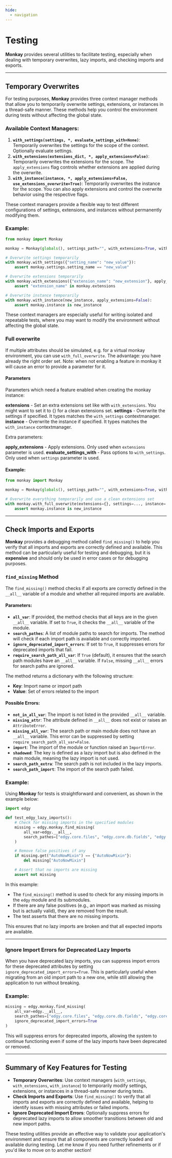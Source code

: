 ```yaml
---
hide:
  - navigation
---
```


# Testing

**Monkay** provides several utilities to facilitate testing, especially when dealing with temporary overwrites, lazy imports, and checking imports and exports.

---

## Temporary Overwrites

For testing purposes, **Monkay** provides three context manager methods that allow you to temporarily overwrite settings, extensions, or instances in a thread-safe manner. These methods help you control the environment during tests without affecting the global state.

### Available Context Managers:

1. **`with_settings(settings, *, evaluate_settings_with=None)`**: Temporarily overwrites the settings for the scope of the context. Optionally evaluate settings.
2. **`with_extensions(extensions_dict, *, apply_extensions=False)`**: Temporarily overwrites the extensions for the scope. The `apply_extensions` flag controls whether extensions are applied during the overwrite.
3. **`with_instance(instance, *, apply_extensions=False, use_extensions_overwrite=True)`**: Temporarily overwrites the instance for the scope. You can also apply extensions and control the overwrite behavior using the respective flags.

These context managers provide a flexible way to test different configurations of settings, extensions, and instances without permanently modifying them.

### Example:

```python
from monkay import Monkay

monkay = Monkay(globals(), settings_path="", with_extensions=True, with_instance=True)

# Overwrite settings temporarily
with monkay.with_settings({"setting_name": "new_value"}):
    assert monkay.settings.setting_name == "new_value"

# Overwrite extensions temporarily
with monkay.with_extensions({"extension_name": "new_extension"}, apply_extensions=True):
    assert "extension_name" in monkay.extensions

# Overwrite instance temporarily
with monkay.with_instance(new_instance, apply_extensions=False):
    assert monkay.instance is new_instance
```

These context managers are especially useful for writing isolated and repeatable tests, where you may want to modify the environment without affecting the global state.

### Full overwrite

If multiple attributes should be simulated, e.g. for a virtual monkay environment, you can use
`with_full_overwrite`. The advantage: you have already the right order set.
Note: when not enabling a feature in monkay it will cause an error to provide a parameter for it.

#### Parameters

Parameters which need a feature enabled when creating the monkay instance:

**extensions** - Set an extra extensions set like with `with_extensions`. You might want to set it to {} for a clean extensions set.
**settings** - Overwrite the settings if specified. It types matches the `with_settings` contextmanager.
**instance** - Overwrite the instance if specified. It types matches the `with_instance` contextmanager.

Extra parameters:

**apply_extensions** - Apply extensions. Only used when `extensions` parameter is used.
**evaluate_settings_with** - Pass options to `with_settings`. Only used when `settings` parameter is used.

#### Example:

```python
from monkay import Monkay

monkay = Monkay(globals(), settings_path="", with_extensions=True, with_instance=True)

# Overwrite everything temporarily and use a clean extensions set
with monkay.with_full_overwrite(extensions={}, settings=..., instance=...):
    assert monkay.instance is new_instance
```

---

## Check Imports and Exports

**Monkay** provides a debugging method called `find_missing()` to help you verify that all imports and exports are correctly defined and available. This method can be particularly useful for testing and debugging, but it is **expensive** and should only be used in error cases or for debugging purposes.

### `find_missing` Method

The `find_missing()` method checks if all exports are correctly defined in the `__all__` variable of a module and whether all required imports are available.

#### Parameters:
- **`all_var`**: If provided, the method checks that all keys are in the given `__all__` variable. If set to `True`, it checks the `__all__` variable of the module.
- **`search_pathes`**: A list of module paths to search for imports. The method will check if each import path is available and correctly imported.
- **`ignore_deprecated_import_errors`**: If set to `True`, it suppresses errors for deprecated imports that fail.
- **`require_search_path_all_var`**: If `True` (default), it ensures that the search path modules have an `__all__` variable. If `False`, missing `__all__` errors for search paths are ignored.

The method returns a dictionary with the following structure:

- **Key**: Import name or import path
- **Value**: Set of errors related to the import

#### Possible Errors:
- **`not_in_all_var`**: The import is not listed in the provided `__all__` variable.
- **`missing_attr`**: The attribute defined in `__all__` does not exist or raises an `AttributeError`.
- **`missing_all_var`**: The search path or main module does not have an `__all__` variable. This error can be suppressed by setting `require_search_path_all_var=False`.
- **`import`**: The import of the module or function raised an `ImportError`.
- **`shadowed`**: The key is defined as a lazy import but is also defined in the main module, meaning the lazy import is not used.
- **`search_path_extra`**: The search path is not included in the lazy imports.
- **`search_path_import`**: The import of the search path failed.

### Example:

Using **Monkay** for tests is straightforward and convenient, as shown in the example below:

```python
import edgy

def test_edgy_lazy_imports():
    # Check for missing imports in the specified modules
    missing = edgy.monkay.find_missing(
        all_var=edgy.__all__,
        search_pathes=["edgy.core.files", "edgy.core.db.fields", "edgy.core.connection"]
    )

    # Remove false positives if any
    if missing.get("AutoNowMixin") == {"AutoNowMixin"}:
        del missing["AutoNowMixin"]

    # Assert that no imports are missing
    assert not missing
```

In this example:
- The `find_missing()` method is used to check for any missing imports in the `edgy` module and its submodules.
- If there are any false positives (e.g., an import was marked as missing but is actually valid), they are removed from the result.
- The test asserts that there are no missing imports.

This ensures that no lazy imports are broken and that all expected imports are available.

---

### Ignore Import Errors for Deprecated Lazy Imports

When you have deprecated lazy imports, you can suppress import errors for these deprecated attributes by setting `ignore_deprecated_import_errors=True`. This is particularly useful when migrating from an old import path to a new one, while still allowing the application to run without breaking.

### Example:

```python
missing = edgy.monkay.find_missing(
    all_var=edgy.__all__,
    search_pathes=["edgy.core.files", "edgy.core.db.fields", "edgy.core.connection"],
    ignore_deprecated_import_errors=True
)
```

This will suppress errors for deprecated imports, allowing the system to continue functioning even if some of the lazy imports have been deprecated or removed.

---

## Summary of Key Features for Testing

- **Temporary Overwrites**: Use context managers (`with_settings`, `with_extensions`, `with_instance`) to temporarily modify settings, extensions, or instances in a thread-safe manner during tests.
- **Check Imports and Exports**: Use `find_missing()` to verify that all imports and exports are correctly defined and available, helping to identify issues with missing attributes or failed imports.
- **Ignore Deprecated Import Errors**: Optionally suppress errors for deprecated lazy imports to allow smoother transitions between old and new import paths.

These testing utilities provide an effective way to validate your application's environment and ensure that all components are correctly loaded and available during testing. Let me know if you need further refinements or if you'd like to move on to another section!
